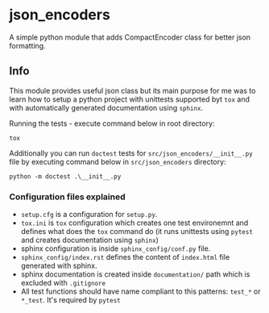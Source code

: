 
# json_encoders
A simple python module that adds CompactEncoder class for better json
formatting.

## Info
This module provides useful json class but its main purpose for me was to learn
how to setup a python project with unittests supported byt `tox` and with
automatically generated documentation using `sphinx`.

Running the tests - execute command below in root directory:
```
tox
```
Additionally you can run `doctest` tests for `src/json_encoders/__init__.py`
file by executing command below in `src/json_encoders` directory:
```
python -m doctest .\__init__.py
```
### Configuration files explained
- `setup.cfg` is a configuration for `setup.py`.
- `tox.ini` is `tox` configuration which creates one test environemnt and
defines what does the `tox` command do (it runs unittests using `pytest` and
creates documentation using `sphinx`)
- sphinx configuration is inside `sphinx_config/conf.py` file.
- `sphinx_config/index.rst` defines the content of `index.html` file generated
with sphinx.
- sphinx documentation is created inside `documentation/` path which is
excluded with `.gitignore`
- All test functions should have name compliant to this patterns: `test_*` or
`*_test`. It's required by `pytest`
